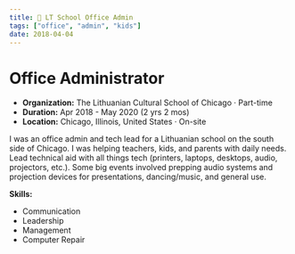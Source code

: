 ```yaml
---
title: 🏫 LT School Office Admin
tags: ["office", "admin", "kids"]
date: 2018-04-04
---
```

# Office Administrator

- **Organization:** The Lithuanian Cultural School of Chicago · Part-time
- **Duration:** Apr 2018 - May 2020 (2 yrs 2 mos)
- **Location:** Chicago, Illinois, United States · On-site

I was an office admin and tech lead for a Lithuanian school on the south side of Chicago. I was helping teachers, kids, and parents with daily needs. Lead technical aid with all things tech (printers, laptops, desktops, audio, projectors, etc.). Some big events involved prepping audio systems and projection devices for presentations, dancing/music, and general use.

**Skills:**

- Communication
- Leadership
- Management
- Computer Repair
